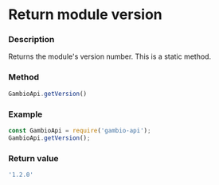 # Return module version

### Description

Returns the module's version number.
This is a static method.

### Method

```js
GambioApi.getVersion()
```
### Example

```js
const GambioApi = require('gambio-api');
GambioApi.getVersion();
```

### Return value

```js
'1.2.0'
```
